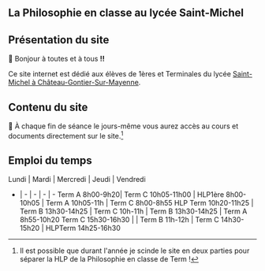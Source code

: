## La Philosophie en classe au lycée Saint-Michel

## Présentation du site

👋 Bonjour à toutes et à tous **!!**

Ce site internet est dédié aux élèves de 1ères et Terminales du lycée [Saint-Michel à Château-Gontier-Sur-Mayenne](https://eccg53.paysdelaloire.e-lyco.fr/?utm_source=enseignement-prive.info). 


## Contenu du site

📢  À chaque fin de séance le jours-même vous aurez accès au cours et documents directement sur le site.[^1]



## Emploi du temps

Lundi | Mardi | Mercredi | Jeudi | Vendredi 
- | - | - | - | -
Term A 8h00-9h20| Term C 10h05-11h00 | HLP1ère 8h00-10h05 | Term A 10h05-11h | Term C 8h00-8h55
HLP Term 10h20-11h25 | Term B 13h30-14h25 | Term C 10h-11h | Term B 13h30-14h25 | Term A 8h55-10h20
Term C 15h30-16h30 |  | Term B 11h-12h | Term C 14h30-15h20 | HLPTerm 14h25-16h30



[^1]: Il est possible que durant l'année je scinde le site en deux parties pour séparer la HLP de la Philosophie en classe de Term !